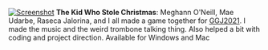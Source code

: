 [![Screenshot](/img/work/proj-6/thumb.jpg)](https://firkraags.itch.io/the-kid-who-stole-christmas)
**The Kid Who Stole Christmas**: Meghann O'Neill, Mae Udarbe, Raseca Jalorina, and I all made a game together for [GGJ2021](https://globalgamejam.org). I made the music and the weird trombone talking thing. Also helped a bit with coding and project direction. Available for Windows and Mac